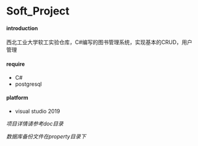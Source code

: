 # Soft_Project

#### introduction
西北工业大学软工实验仓库，C#编写的图书管理系统，实现基本的CRUD，用户管理

#### require

+ C#
+ postgresql

#### platform

+ visual studio 2019

*项目详情请参考doc目录*

*数据库备份文件在property目录下*

